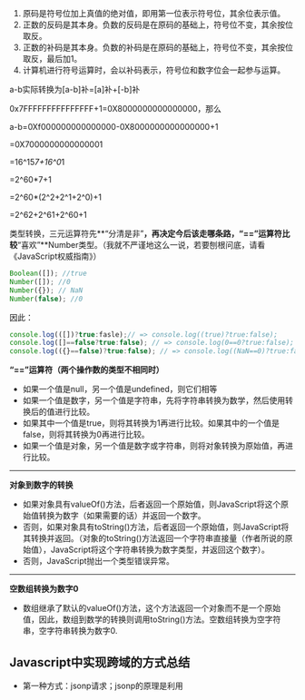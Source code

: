 

1. 原码是符号位加上真值的绝对值，即用第一位表示符号位，其余位表示值。
2. 正数的反码是其本身。负数的反码是在原码的基础上，符号位不变，其余按位取反。
3. 正数的补码是其本身。负数的补码是在原码的基础上，符号位不变，其余按位取反，最后加1。
4. 计算机进行符号运算时，会以补码表示，符号位和数字位会一起参与运算。

a-b实际转换为[a-b]补=[a]补+[-b]补

0x7FFFFFFFFFFFFFFF+1=0X8000000000000000，那么

a-b=0Xf000000000000000-0X8000000000000000+1

=0X7000000000000001

=16^15*7+16^0*1

=2^60*7+1

=2^60*(2^2+2^1+2^0)+1

=2^62+2^61+2^60+1



类型转换，三元运算符先**“分清是非”**，再决定今后该走哪条路，“==”运算符比较**“喜欢”**Number类型。（我就不严谨地这么一说，若要刨根问底，请看《JavaScript权威指南》）

```js
Boolean([]); //true
Number([]); //0
Number({}); // NaN
Number(false); //0
```

因此：

```js
console.log(([])?true:fasle);// => console.log((true)?true:false);
console.log([]==false?true:false); // => console.log(0==0?true:false);
console.log(({}==false)?true:false); // => console.log((NaN==0)?true:false);
```

**“==”运算符（两个操作数的类型不相同时）**

- 如果一个值是null，另一个值是undefined，则它们相等
- 如果一个值是数字，另一个值是字符串，先将字符串转换为数学，然后使用转换后的值进行比较。
- 如果其中一个值是true，则将其转换为1再进行比较。如果其中的一个值是false，则将其转换为0再进行比较。
- 如果一个值是对象，另一个值是数字或字符串，则将对象转换为原始值，再进行比较。

------

**对象到数字的转换**

- 如果对象具有valueOf()方法，后者返回一个原始值，则JavaScript将这个原始值转换为数字（如果需要的话）并返回一个数字。
- 否则，如果对象具有toString()方法，后者返回一个原始值，则JavaScript将其转换并返回。（对象的toString()方法返回一个字符串直接量（作者所说的原始值），JavaScript将这个字符串转换为数字类型，并返回这个数字）。
- 否则，JavaScript抛出一个类型错误异常。

------

**空数组转换为数字0**

- 数组继承了默认的valueOf()方法，这个方法返回一个对象而不是一个原始值，因此，数组到数学的转换则调用toString()方法。空数组转换为空字符串，空字符串转换为数字0.



## Javascript中实现跨域的方式总结

- 第一种方式：jsonp请求；jsonp的原理是利用<script>标签的跨域特性，可以不受限制地从其他域中加载资源，类似的标签还有<img>.
- 第二种方式：document.domain；这种方式用在主域名相同子域名不同的跨域访问中
- 第三种方式：window.name；window的name属性有个特征：在一个窗口(window)的生命周期内,窗口载入的所有的页面都是共享一个window.name的，每个页面对window.name都有读写的权限，window.name是持久存在一个窗口载入过的所有页面中的，并不会因新页面的载入而进行重置。
- 第四种方式：window.postMessage；window.postMessages是html5中实现跨域访问的一种新方式，可以使用它来向其它的window对象发送消息，无论这个window对象是属于同源或不同源。
- 第五种方式：CORS；CORS背后的基本思想，就是使用自定义的HTTP头部让浏览器与服务器进行沟通，从而决定请求或响应是应该成功还是应该失败。
- 第六种方式：Web Sockets；web sockets原理：在JS创建了web socket之后，会有一个HTTP请求发送到浏览器以发起连接。取得服务器响应后，建立的连接会使用HTTP升级从HTTP协议交换为web sockt协议。



## 老王有两个孩子，已知至少有一个孩子是在星期二出生的男孩。问：两个孩子都是男孩的概率是多大？

[答案](https://blog.csdn.net/u012662688/article/details/52813387)



## TCP连接建立(“三次握手”)

分为三步：

（1）客户机的TCP向服务器的TCP发送一个连接请求报文段，其中不含应用层数据，首部中的SYN标志位被置为1。客户机会随机选择一个起始序号seq=x(连接请求报文不携带数据，但要消耗一个序号)。(SYN = 1, seq = x)

（2）服务器的TCP收到连接请求报文段后，如同意建立连接，就向客户机发回确认，并为该TCP连接分配TCP缓存和变量。确认报文段中SYN和ACK位都被置为1，确认号字段的值为x+1，并且服务器随机产生起始序号seq = y(确认报文不携带数据，但也要消耗掉一个序号)。确认报文段同样不包含应用层数据。(SYN = 1, ACK = 1, seq = y, ack = x+1)

（3）当客户机收到确认报文段后，还要向服务器给出确认，并且也要分配缓存和变量。报文段的ACK标志位被置1，序号字段为x+1，确认号字段为ack = y+1。该报文段可以携带数据，如果不携带数据则不消耗序号。(ACK = 1, seq = x+1, ack = y+1)



​    在成功完成以上三步之后，TCP连接就建立了，接下来就可以传送应用层数据了。TCP提供的是全双工通信，因此通信双方的应用进程在任何时候都能发送数据。

​    另外，服务器端的资源是在完成第二次握手时分配的，而客户端的资源是在完成第三次握手时分配的。这使得服务器易于受到SYN洪泛攻击



## TCP连接的释放(“四次挥手”)

分为四步：

（1）客户机打算关闭连接，就向其TCP发送一个连接释放报文段，并停止再发送数据，主动关闭TCP连接，该报文段的FIN标志位被置1，seq = u，它等于前面已传送过的数据的最后一个字节的序号加1(FIN报文段即使不携带数据，也要消耗掉一个序号)。TCP是全双工的，可以想象成是一条TCP连接上有两条数据通路。当发送FIN报文时，发送FIN的一端就不能再发送数据，也就是关闭了其中一条数据通路，但对方还可以发送数据。(FIN = 1, seq = u)

（2）服务器收到连接释放报文段后即发出确认，确认号是ack = u+1，而这个报文段自己的序号是v，等于它前面已传送过的数据的最后一个字节的序号加1。此时，从客户机到服务器方向的连接就释放了，TCP连接处于半关闭状态。但服务器若发送数据，客户机任要接收，即从服务器到客户机方向的连接没有关闭。(ACK = 1, seq = v, ack = u+1)

（3）若服务器已经没有要向客户机发送的数据，就通知TCP释放连接，此时其发出FIN = 1的连接释放报文段。(FIN = 1, ACK = 1, seq = w, ack = u+1)

（4）客户机收到连接释放报文段后，必须发出确认。在确认报文段中，ACK字段被置为1，确认号ack = w+1，序号seq = u+1。此时TCP连接还没有释放掉，必须经过时间等待计时器设置的时间2MSL后，客户机才进入到连接关闭状态。(ACK = 1, seq = u+1, ack = w+1)

## 因此，服务器端结束TCP连接的时间要比客户端早一些。